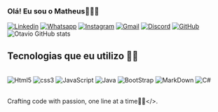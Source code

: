 ### Olá! Eu sou o Matheus👨🏽‍💻

[![Linkedin](https://img.shields.io/badge/LinkedIn-0077B5?style=for-the-badge&logo=linkedin&logoColor=white)](https://www.linkedin.com/in/otavio-rosa-rodrigues/)
[![Whatsapp](https://img.shields.io/badge/WhatsApp-25D366?style=for-the-badge&logo=whatsapp&logoColor=white)](https://wa.me/5515981201158?text=Ol%C3%A1!%20Eu%20sou%20o%20Otavio%F0%9F%91%A8%F0%9F%8F%BD%E2%80%8D%F0%9F%92%BB)
[![Instagram](https://img.shields.io/badge/Instagram-E4405F?style=for-the-badge&logo=instagram&logoColor=white)](https://www.instagram.com/_taaaavin/)
[![Gmail](https://img.shields.io/badge/Gmail-D14836?style=for-the-badge&logo=gmail&logoColor=white)](mailto:otaviorosa.rdr@gmail.com)
[![Discord](https://img.shields.io/badge/Discord-7289DA?style=for-the-badge&logo=discord&logoColor=white)](https://discord.com/channels/1113359607314784326/1113359608153636886)
[![GitHub](https://img.shields.io/badge/GitHub-100000?style=for-the-badge&logo=github&logoColor=white)](https://github.com/Moraes07)
![Otavio GitHub stats](https://github-readme-stats.vercel.app/api?username=Moraes07&show_icons=true&theme=synthwave)

## Tecnologias que eu utilizo 👨‍💻

<div style="display: inline_block"><br/><img akign="center" alt="Html5" src="https://img.shields.io/badge/HTML5-E34F26?style=for-the-badge&logo=html5&logoColor=white">
<img akign="center" alt="css3" src="https://img.shields.io/badge/CSS3-1572B6?style=for-the-badge&logo=css3&logoColor=white">
<img akign="center" alt="JavaScript" src="https://img.shields.io/badge/JavaScript-F7DF1E?style=for-the-badge&logo=javascript&logoColor=black">
<img akign="center" alt="Java" src="https://img.shields.io/badge/Java-ED8B00?style=for-the-badge&logo=openjdk&logoColor=white">
<img akign="center" alt="BootStrap" src="https://img.shields.io/badge/Bootstrap-563D7C?style=for-the-badge&logo=bootstrap&logoColor=white">
<img akign="center" alt="MarkDown" src="https://img.shields.io/badge/Markdown-000000?style=for-the-badge&logo=markdown&logoColor=white">
<img akign="center" alt="C#" src="https://img.shields.io/badge/C%23-239120?style=for-the-badge&logo=c-sharp&logoColor=white"> </div></br>

Crafting code with passion, one line at a time👨‍💻</>.
